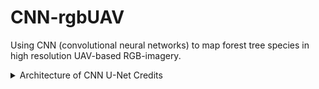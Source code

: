 # CNN-rgbUAV
Using CNN (convolutional neural networks) to map forest tree species in high resolution UAV-based RGB-imagery.

<details>

<summary>Architecture of CNN U-Net Credits</summary>
 

**Mapping forest tree species in high resolution UAV-based RGB-imagery by means of convolutional neural networks**,

Felix Schiefer, Teja Kattenborn, Annett Frick, Julian Frey, Peter Schall, Barbara Koch, Sebastian Schmidtlein,

ISPRS Journal of Photogrammetry and Remote Sensing, Volume 170, 2020, Pages 205-215, ISSN 0924-2716,

[Link](https://doi.org/10.1016/j.isprsjprs.2020.10.015)

**Abstract**: 
The use of unmanned aerial vehicles (UAVs) in vegetation remote sensing allows a time-flexible and cost-effective acquisition of very high-resolution imagery. Still, current methods for the mapping of forest tree species do not exploit the respective, rich spatial information. Here, we assessed the potential of convolutional neural networks (CNNs) and very high-resolution RGB imagery from UAVs for the mapping of tree species in temperate forests. We used multicopter UAVs to obtain very high-resolution (<2 cm) RGB imagery over 51 ha of temperate forests in the Southern Black Forest region, and the Hainich National Park in Germany. To fully harness the end-to-end learning capabilities of CNNs, we used a semantic segmentation approach (U-net) that concurrently segments and classifies tree species from imagery. With a diverse dataset in terms of study areas, site conditions, illumination properties, and phenology, we accurately mapped nine tree species, three genus-level classes, deadwood, and forest floor (mean F1-score 0.73). A larger tile size during CNN training negatively affected the model accuracies for underrepresented classes. Additional height information from normalized digital surface models slightly increased the model accuracy but increased computational complexity and data requirements. A coarser spatial resolution substantially reduced the model accuracy (mean F1-score of 0.26 at 32 cm resolution). Our results highlight the key role that UAVs can play in the mapping of forest tree species, given that air- and spaceborne remote sensing currently does not provide comparable spatial resolutions. The end-to-end learning capability of CNNs makes extensive preprocessing partly obsolete. The use of large and diverse datasets facilitate a high degree of generalization of the CNN, thus fostering transferability. The synergy of high-resolution UAV imagery and CNN provide a fast and flexible yet accurate means of mapping forest tree species.

**Keywords**: 
Deep learning; Forest inventory; Convolutional neural networks; Tree species classification; Unmanned aerial systems; Temperate forests
</details>
